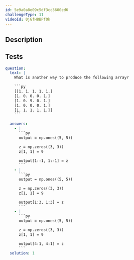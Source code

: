 ```yaml
---
id: 5e9a0a8e09c5df3cc3600ed6
challengeType: 11
videoId: 0jGfH8BPfOk
---
```


## Description

<section id='description'>
</section>

## Tests

<section id='tests'>

````yml
question:
  text: |
    What is another way to produce the following array?

    ```py
    [[1. 1. 1. 1. 1.]
    [1. 0. 0. 0. 1.]
    [1. 0. 9. 0. 1.]
    [1. 0. 0. 0. 1.]
    [1. 1. 1. 1. 1.]]
    ```

  answers:
    - |
      ```py
      output = np.ones((5, 5))

      z = np.zeros((3, 3))
      z[1, 1] = 9

      output[1:-1, 1:-1] = z
      ```
    - |
      ```py
      output = np.ones((5, 5))

      z = np.zeros((3, 3))
      z[1, 1] = 9

      output[1:3, 1:3] = z
      ```
    - |
      ```py
      output = np.ones((5, 5))

      z = np.zeros((3, 3))
      z[1, 1] = 9

      output[4:1, 4:1] = z
      ```
  solution: 1
````

</section>
